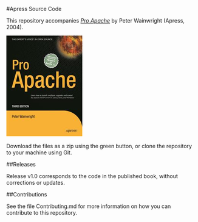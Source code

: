 #Apress Source Code

This repository accompanies [*Pro Apache*](http://www.apress.com/9781590593004) by Peter Wainwright (Apress, 2004).

![Cover image](9781590593004.jpg)

Download the files as a zip using the green button, or clone the repository to your machine using Git.

##Releases

Release v1.0 corresponds to the code in the published book, without corrections or updates.

##Contributions

See the file Contributing.md for more information on how you can contribute to this repository.
